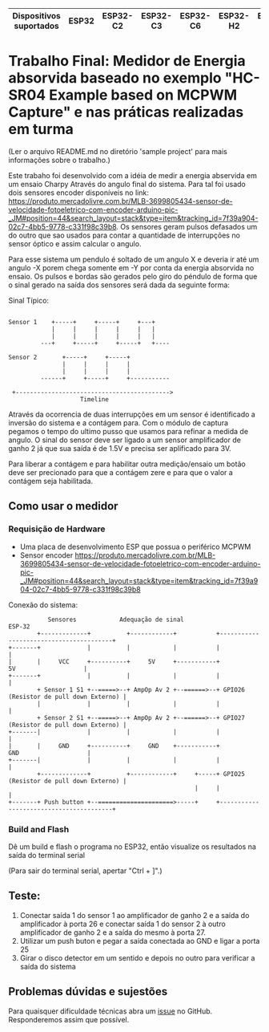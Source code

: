 | Dispositivos suportados | ESP32 | ESP32-C2 | ESP32-C3 | ESP32-C6 | ESP32-H2 | ESP32-S2 | ESP32-S3 |
| ----------------------- | ----- | -------- | -------- | -------- | -------- | -------- | -------- |

# Trabalho Final: Medidor de Energia absorvida baseado no exemplo "HC-SR04 Example based on MCPWM Capture" e nas práticas realizadas em turma

(Ler o arquivo README.md no diretório 'sample project' para mais informações sobre o trabalho.)

Este trabaho foi desenvolvido com a idéia de medir a energia abservida em um ensaio Charpy Através do angulo final do sistema. Para tal foi usado dois sensores encoder disponíveis no link: https://produto.mercadolivre.com.br/MLB-3699805434-sensor-de-velocidade-fotoeletrico-com-encoder-arduino-pic-_JM#position=44&search_layout=stack&type=item&tracking_id=7f39a904-02c7-4bb5-9778-c331f98c39b8. Os sensores geram pulsos defasados um do outro que sao usados para contar a quantidade de interrupções no sensor óptico e assim calcular o angulo. 

Para esse sistema um pendulo é soltado de um angulo X e deveria ir até um angulo -X porem chega somente em -Y por conta da energia absorvida no ensaio. Os pulsos e bordas são gerados pelo giro do péndulo de forma que o sinal gerado na saída dos sensores será dada da seguinte forma:

Sinal Típico:

```

Sensor 1    +-----+     +-----+     +---+
            |     |     |     |     |   |
            |     |     |     |     |   |
         ---+     +-----+     +-----+   +----

Sensor 2       +-----+     +-----+
               |     |     |     |
               |     |     |     |
         ------+     +-----+     +-----------

 +------------------------------------------->
                    Timeline
```

Através da ocorrencia de duas interrupções em um sensor é identificado a inversão do sistema e a contágem para. Com o módulo de captura pegamos o tempo do ultimo pusso que usamos para refinar a medida de angulo. O sinal do sensor deve ser ligado a um sensor amplificador de ganho 2 já que sua saída é de 1.5V e precisa ser aplificado para 3V.

Para liberar a contágem e para habilitar outra medição/ensaio um botão deve ser precionado para que a contágem zere e para que o valor a contágem seja habilitada.

## Como usar o medidor

### Requisição de Hardware 

* Uma placa de desenvolvimento ESP que possua o periférico MCPWM
* Sensor encoder https://produto.mercadolivre.com.br/MLB-3699805434-sensor-de-velocidade-fotoeletrico-com-encoder-arduino-pic-_JM#position=44&search_layout=stack&type=item&tracking_id=7f39a904-02c7-4bb5-9778-c331f98c39b8

Conexão do sistema:

```
           Sensores            Adequação de sinal                           ESP-32
        +-------------+          +------------+           +----------------------------------------+
+-------+             |          |            |           |                                        |
|       |     VCC     +----------+     5V     +-----------+                   5V                   |
+-------+             |          |            |           |                                        |
        + Sensor 1 S1 +--=====>--+ AmpOp Av 2 +--======>--+ GPIO26 (Resistor de pull down Externo) |
        |             |          |            |           |                                        |
        + Sensor 2 S1 +--=====>--+ AmpOp Av 2 +--======>--+ GPIO27 (Resistor de pull down Externo) |
+-------|             |          |            |           |                                        |
|       |     GND     +----------+     GND    +-----------+                  GND                   |
+-------|             |          |            |           |                                        |
        +-------------+          +------------+     +-----+ GPIO25 (Resistor de pull down Externo) |
                                                    |     |                                        |
+-------+ Push button +--=====================>-----+     +----------------------------------------+

```


### Build and Flash

Dê um build e flash o programa no ESP32, então visualize os resultados na saída do terminal serial

(Para sair do terminal serial, apertar "Ctrl + ]".)

## Teste:
 1. Conectar saída 1 do sensor 1 ao amplificador de ganho 2 e a saída do amplificador à porta 26 e conectar saída 1 do sensor 2 à outro amplificador de ganho 2 e a saída do mesmo à porta 27.
 2. Utilizar um push buton e pegar a saída conectada ao GND e ligar a porta 25
 3. Girar o disco detector em um sentido e depois no outro para verificar a saída do sistema

## Problemas dúvidas e sujestões

Para quaisquer dificuldade técnicas abra um [issue](https://github.com/xpedrohebert/sistemas-embarcados/issues) no GitHub. Responderemos assim que possível.